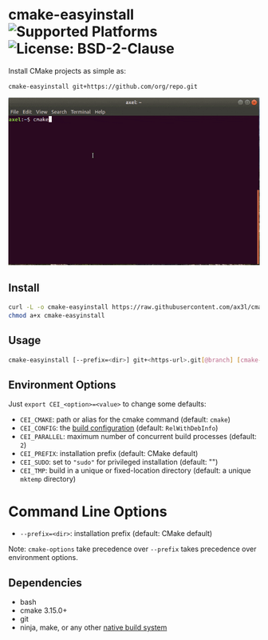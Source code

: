 # cmake-easyinstall ![Supported Platforms](https://img.shields.io/badge/platforms-linux%20|%20osx%20|%20windows-blue.svg) ![License: BSD-2-Clause](https://img.shields.io/github/license/ax3l/cmake-easyinstall)

Install CMake projects as simple as:
```sh
cmake-easyinstall git+https://github.com/org/repo.git
```

![cmake-easyinstall demo](cmake_easyinstall_opt.gif)

## Install

```sh
curl -L -o cmake-easyinstall https://raw.githubusercontent.com/ax3l/cmake-easyinstall/main/cmake-easyinstall
chmod a+x cmake-easyinstall
```

## Usage

```sh
cmake-easyinstall [--prefix=<dir>] git+<https-url>.git[@branch] [cmake-options]
```

## Environment Options

Just `export CEI_<option>=<value>` to change some defaults:

- `CEI_CMAKE`: path or alias for the cmake command (default: `cmake`)
- `CEI_CONFIG`: the [build configuration](https://cmake.org/cmake/help/v3.16/manual/cmake.1.html#build-tool-mode) (default: `RelWithDebInfo`)
- `CEI_PARALLEL`: maximum number of concurrent build processes (default: `2`)
- `CEI_PREFIX`: installation prefix (default: CMake default)
- `CEI_SUDO`: set to `"sudo"` for privileged installation (default: "")
- `CEI_TMP`: build in a unique or fixed-location directory (default: a unique `mktemp` directory)

# Command Line Options

- `--prefix=<dir>`: installation prefix (default: CMake default)

Note: `cmake-options` take precedence over `--prefix` takes precedence over environment options.

## Dependencies

- bash
- cmake 3.15.0+
- git
- ninja, make, or any other [native build system](https://cmake.org/cmake/help/v3.16/manual/cmake-generators.7.html)
